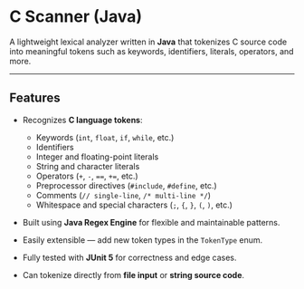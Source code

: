 # C Scanner (Java)

A lightweight lexical analyzer written in **Java** that tokenizes C source code into meaningful tokens such as keywords, identifiers, literals, operators, and more.

---

## Features

- Recognizes **C language tokens**:
  - Keywords (`int`, `float`, `if`, `while`, etc.)
  - Identifiers
  - Integer and floating-point literals
  - String and character literals
  - Operators (`+`, `-`, `==`, `+=`, etc.)
  - Preprocessor directives (`#include`, `#define`, etc.)
  - Comments (`// single-line`, `/* multi-line */`)
  - Whitespace and special characters (`;`, `{`, `}`, `(`, `)`, etc.)

- Built using **Java Regex Engine** for flexible and maintainable patterns.  
- Easily extensible — add new token types in the `TokenType` enum.  
- Fully tested with **JUnit 5** for correctness and edge cases.  
- Can tokenize directly from **file input** or **string source code**.


